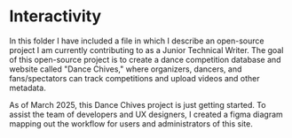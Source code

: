 # Interactivity

In this folder I have included a file in which I describe an open-source project I am currently contributing to as a Junior Technical Writer. The goal of this open-source project is to create a dance competition database and website called "Dance Chives," where organizers, dancers, and fans/spectators can track competitions and upload videos and other metadata. 

As of March 2025, this Dance Chives project is just getting started. To assist the team of developers and UX designers, I created a figma diagram mapping out the workflow for users and administrators of this site.
